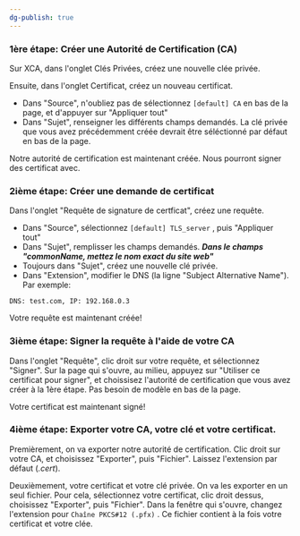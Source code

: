 ```yaml
---
dg-publish: true
---
```


### 1ère étape: Créer une Autorité de Certification (CA)

Sur XCA, dans l'onglet Clés Privées, créez une nouvelle clée privée.

Ensuite, dans l'onglet Certificat, créez un nouveau certificat. 
- Dans "Source", n'oubliez pas de sélectionnez `[default] CA` en bas de la page, et d'appuyer sur "Appliquer tout"
- Dans "Sujet", renseigner les différents champs demandés. La clé privée que vous avez précédemment créée devrait être séléctionné par défaut en bas de la page. 

Notre autorité de certification est maintenant créée. Nous pourront signer des certificat avec.

### 2ième étape: Créer une demande de certificat

Dans l'onglet "Requête de signature de certficat", créez une requête. 
- Dans "Source", sélectionnez `[default] TLS_server` , puis "Appliquer tout"
- Dans "Sujet", remplisser les champs demandés. ***Dans le champs "commonName, mettez le nom exact du site web"***
- Toujours dans "Sujet", créez une nouvelle clé privée. 
- Dans "Extension", modifier le DNS (la ligne "Subject Alternative Name"). Par exemple: 
```
DNS: test.com, IP: 192.168.0.3
```

Votre requête est maintenant créée!

### 3ième étape: Signer la requête à l'aide de votre CA

Dans l'onglet "Requête", clic droit sur votre requête, et sélectionnez "Signer". Sur la page qui s'ouvre, au milieu, appuyez sur "Utiliser ce certificat pour signer", et choissisez l'autorité de certification que vous avez créer à la 1ère étape. Pas besoin de modèle en bas de la page. 

Votre certificat est maintenant signé! 


### 4ième étape: Exporter votre CA, votre clé et votre certificat.

Premièrement, on va exporter notre autorité de certification. Clic droit sur votre CA, et choisissez "Exporter", puis "Fichier". Laissez l'extension par défaut (*.cert*). 

Deuxièmement, votre certificat et votre clé privée. On va les exporter en un seul fichier. Pour cela, sélectionnez votre certificat, clic droit dessus, choisissez "Exporter", puis "Fichier". Dans la fenêtre qui s'ouvre, changez l'extension pour `Chaîne PKCS#12 (.pfx)` . Ce fichier contient à la fois votre certificat et votre clée. 



